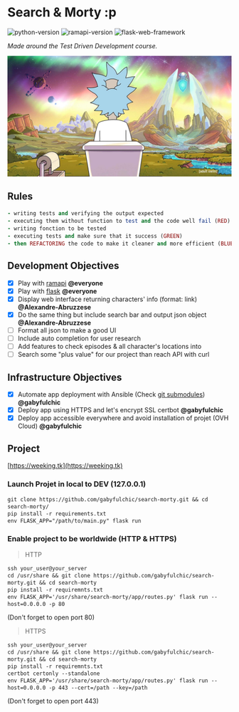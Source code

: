 # Search & Morty :p 
![python-version](https://img.shields.io/badge/python-v3.8-brightgreen)
![ramapi-version](https://img.shields.io/badge/ramapi-v0.1.0-orange)
![flask-web-framework](https://img.shields.io/badge/Flask-web--framework-lightgrey)  
  
*Made around the Test Driven Development course.*
  
![rick & morty background](assets/rick-pq.png)
  
  
## Rules
  
```ruby
- writing tests and verifying the output expected
- executing them without function to test and the code well fail (RED)
- writing fonction to be tested
- executing tests and make sure that it success (GREEN)
- then REFACTORING the code to make it cleaner and more efficient (BLUE)
```
  
## Development Objectives   
  
- [x] Play with [ramapi](https://github.com/curiousrohan/ramapi) **@everyone**
- [x] Play with [flask](https://github.com/pallets/flask) **@everyone** 
- [x] Display web interface returning characters' info (format: link) **@Alexandre-Abruzzese**
- [x] Do the same thing but include search bar and output json object **@Alexandre-Abruzzese**
- [ ] Format all json to make a good UI 
- [ ] Include auto completion for user research
- [ ] Add features to check episodes & all character's locations into
- [ ] Search some "plus value" for our project than reach API with curl
  
## Infrastructure Objectives  
  
- [x] Automate app deployment with Ansible (Check [git submodules](https://github.com/gabyfulchic/ansible-flask)) **@gabyfulchic**
- [x] Deploy app using HTTPS and let's encrypt SSL certbot **@gabyfulchic**
- [x] Deploy app accessible everywhere and avoid installation of projet (OVH Cloud) **@gabyfulchic**
  
## Project
  
[https://weeking.tk](https://weeking.tk)
  
  
### Launch Projet in local to DEV (127.0.0.1)
  
```
git clone https://github.com/gabyfulchic/search-morty.git && cd search-morty/
pip install -r requirements.txt
env FLASK_APP="/path/to/main.py" flask run
```

### Enable project to be worldwide (HTTP & HTTPS)
  
> HTTP  
```
ssh your_user@your_server
cd /usr/share && git clone https://github.com/gabyfulchic/search-morty.git && cd search-morty
pip install -r requiremnts.txt
env FLASK_APP='/usr/share/search-morty/app/routes.py' flask run --host=0.0.0.0 -p 80
```
(Don't forget to open port 80)  
> HTTPS  
```
ssh your_user@your_server
cd /usr/share && git clone https://github.com/gabyfulchic/search-morty.git && cd search-morty
pip install -r requiremnts.txt
certbot certonly --standalone
env FLASK_APP='/usr/share/search-morty/app/routes.py' flask run --host=0.0.0.0 -p 443 --cert=/path --key=/path
```
(Don't forget to open port 443)

